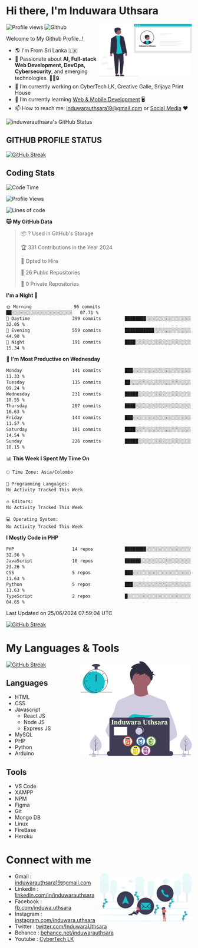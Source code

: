 # Hi there, I'm Induwara Uthsara
![Profile views](https://gpvc.arturio.dev/induwarauthsara)
![Github](https://img.shields.io/github/followers/induwarauthsara?label=Follow&style=social)
<img width="50%" align="right" alt="Induwara Uthsara's Profile" src="https://github.com/induwarauthsara/induwarauthsara/blob/main/images/profileInduwaraUthsara.svg" />

Welcome to My Github Profile..! 


- :earth_americas:	I'm From Sri Lanka :sri_lanka:
- 🚀 Passionate about **AI, Full-stack Web Development, DevOps, Cybersecurity**, and emerging technologies. 🤖🌐🔒
- 🔭 I’m currently working on CyberTech LK, Creative Galle, Srijaya Print House 
- 🌱 I’m currently learning [Web & Mobile Development](https://github.com/induwarauthsara/induwarauthsara/blob/main/README.md#my-languages--tools) :desktop_computer:
- 📫 How to reach me: [induwarauthsara19@gmail.com](mailto:induwarauthsara19@gmail.com) or [Social Media](https://github.com/induwarauthsara/induwarauthsara/blob/main/README.md#connect-with-me) :hearts:	

![induwarauthsara's GitHub Status](https://github-readme-stats.vercel.app/api?username=induwarauthsara&show_icons=true&theme=radical)


## GITHUB PROFILE STATUS
[![GitHub Streak](https://github-readme-streak-stats.herokuapp.com/?user=induwarauthsara&theme=dracula)](https://github.com/induwarauthsara)

## Coding Stats
<!--START_SECTION:waka-->
![Code Time](http://img.shields.io/badge/Code%20Time-157%20hrs%2019%20mins-blue)

![Profile Views](http://img.shields.io/badge/Profile%20Views-1-blue)

![Lines of code](https://img.shields.io/badge/From%20Hello%20World%20I%27ve%20Written-2.4%20million%20lines%20of%20code-blue)

**🐱 My GitHub Data** 

> 📦 ? Used in GitHub's Storage 
 > 
> 🏆 331 Contributions in the Year 2024
 > 
> 💼 Opted to Hire
 > 
> 📜 26 Public Repositories 
 > 
> 🔑 0 Private Repositories 
 > 
**I'm a Night 🦉** 

```text
🌞 Morning                96 commits          ██░░░░░░░░░░░░░░░░░░░░░░░   07.71 % 
🌆 Daytime                399 commits         ████████░░░░░░░░░░░░░░░░░   32.05 % 
🌃 Evening                559 commits         ███████████░░░░░░░░░░░░░░   44.90 % 
🌙 Night                  191 commits         ████░░░░░░░░░░░░░░░░░░░░░   15.34 % 
```
📅 **I'm Most Productive on Wednesday** 

```text
Monday                   141 commits         ███░░░░░░░░░░░░░░░░░░░░░░   11.33 % 
Tuesday                  115 commits         ██░░░░░░░░░░░░░░░░░░░░░░░   09.24 % 
Wednesday                231 commits         █████░░░░░░░░░░░░░░░░░░░░   18.55 % 
Thursday                 207 commits         ████░░░░░░░░░░░░░░░░░░░░░   16.63 % 
Friday                   144 commits         ███░░░░░░░░░░░░░░░░░░░░░░   11.57 % 
Saturday                 181 commits         ████░░░░░░░░░░░░░░░░░░░░░   14.54 % 
Sunday                   226 commits         █████░░░░░░░░░░░░░░░░░░░░   18.15 % 
```


📊 **This Week I Spent My Time On** 

```text
🕑︎ Time Zone: Asia/Colombo

💬 Programming Languages: 
No Activity Tracked This Week

🔥 Editors: 
No Activity Tracked This Week

💻 Operating System: 
No Activity Tracked This Week
```

**I Mostly Code in PHP** 

```text
PHP                      14 repos            ████████░░░░░░░░░░░░░░░░░   32.56 % 
JavaScript               10 repos            ██████░░░░░░░░░░░░░░░░░░░   23.26 % 
CSS                      5 repos             ███░░░░░░░░░░░░░░░░░░░░░░   11.63 % 
Python                   5 repos             ███░░░░░░░░░░░░░░░░░░░░░░   11.63 % 
TypeScript               2 repos             █░░░░░░░░░░░░░░░░░░░░░░░░   04.65 % 
```




 Last Updated on 25/06/2024 07:59:04 UTC
<!--END_SECTION:waka-->
          

[![GitHub Streak](https://github-profile-trophy.vercel.app/?username=induwarauthsara&theme=juicyfresh)](https://github.com/induwarauthsara)


# My Languages & Tools
[![GitHub Streak](https://github-readme-stats.vercel.app/api/top-langs/?username=induwarauthsara)](https://github.com/induwarauthsara)
<img width="60%" align="right" alt="Induwara Uthsara's Programmer" src="https://github.com/induwarauthsara/induwarauthsara/blob/main/images/programmingInduwaraUthsara.svg" />

## Languages
* HTML
* CSS
* Javascript
  * React JS
  * Node JS
  * Express JS
* MySQL
* PHP
* Python
* Arduino

## Tools
* VS Code
* XAMPP
* NPM
* Figma
* Git
* Mongo DB
* Linux
* FireBase
* Heroku

# Connect with me
<img width="50%" align="right" alt="Induwara Uthsara's Contact Informations" src="https://github.com/induwarauthsara/induwarauthsara/blob/main/images/contactInduwaraUthsara.svg" />

- Gmail    : [induwarauthsara19@gmail.com](mailto:induwarauthsara19@gmail.com)
- LinkedIn : [linkedin.com/in/induwarauthsara](https://www.linkedin.com/in/induwarauthsara)
- Facebook : [fb.com/induwa.uthsara](https://web.facebook.com/induwa.uthsara/)
- Instagram : [instagram.com/induwara.uthsara](https://www.instagram.com/induwara.uthsara)
- Twitter : [twitter.com/InduwaraUthsara](https://twitter.com/InduwaraUthsara)
- Behance : [behance.net/induwarauthsara](https://www.behance.net/induwarauthsara)
- Youtube : [CyberTech LK](https://www.youtube.com/channel/UCWdK_TF8t8UA2uOmawuTKRg)
